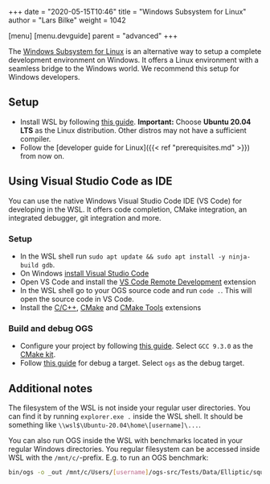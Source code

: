 +++
date = "2020-05-15T10:46"
title = "Windows Subsystem for Linux"
author = "Lars Bilke"
weight = 1042

[menu]
  [menu.devguide]
    parent = "advanced"
+++

The [Windows Subsystem for Linux](https://en.wikipedia.org/wiki/Windows_Subsystem_for_Linux) is an alternative way to setup a complete development environment on Windows. It offers a Linux environment with a seamless bridge to the Windows world. We recommend this setup for Windows developers.

## Setup

- Install WSL by following [this guide](https://www.windowscentral.com/install-windows-subsystem-linux-windows-10). **Important:** Choose **Ubuntu 20.04 LTS** as the Linux distribution. Other distros may not have a sufficient compiler.
- Follow the [developer guide for Linux]({{< ref "prerequisites.md" >}}) from now on.

## Using Visual Studio Code as IDE

You can use the native Windows Visual Studio Code IDE (VS Code) for developing in the WSL. It offers code completion, CMake integration, an integrated debugger, git integration and more.

### Setup

- In the WSL shell run `sudo apt update && sudo apt install -y ninja-build gdb`.
- On Windows [install Visual Studio Code](https://code.visualstudio.com/docs/setup/windows)
- Open VS Code and install the [VS Code Remote Development](https://marketplace.visualstudio.com/items?itemName=ms-vscode-remote.vscode-remote-extensionpack) extension
- In the WSL shell go to your OGS source code and run `code .`. This will open the source code in VS Code.
- Install the [C/C++](https://marketplace.visualstudio.com/items?itemName=ms-vscode.cpptools), [CMake](https://marketplace.visualstudio.com/items?itemName=twxs.cmake) and [CMake Tools](https://marketplace.visualstudio.com/items?itemName=ms-vscode.cmake-tools) extensions

### Build and debug OGS

- Configure your project by following [this guide](https://vector-of-bool.github.io/docs/vscode-cmake-tools/getting_started.html#configuring-your-project). Select `GCC 9.3.0` as the [CMake kit](https://vector-of-bool.github.io/docs/vscode-cmake-tools/kits.html#kits).
- Follow [this guide](https://vector-of-bool.github.io/docs/vscode-cmake-tools/debugging.html#selecting-a-launch-target) for debug a target. Select `ogs` as the debug target.

## Additional notes

The filesystem of the WSL is not inside your regular user directories. You can find it by running `explorer.exe .` inside the WSL shell. It should be something like `\\wsl$\Ubuntu-20.04\home\[username]\...`.

You can also run OGS inside the WSL with benchmarks located in your regular Windows directories. You regular filesystem can be accessed inside WSL with the `/mnt/c/`-prefix. E.g. to run an OGS benchmark:

```bash
bin/ogs -o _out /mnt/c/Users/[username]/ogs-src/Tests/Data/Elliptic/square_1x1_SteadyStateDiffusion/square_1e0.prj
```
